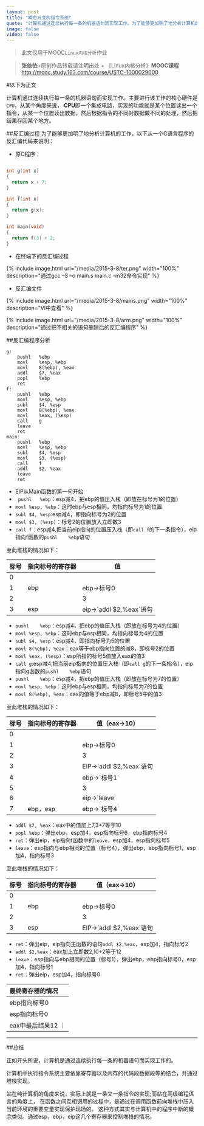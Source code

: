 ```yaml
---
layout: post
title: "瞬息万变的指令系统"
quote: "计算机通过连续执行每一条的机器语句而实现工作。为了能够更加明了地分析计算机的工作，以下从一个C语言程序的反汇编代码来说明..."
image: false
video: false
---
```

>此文仅用于MOOC`Linux内核分析`作业

>**张依依**+原创作品转载请注明出处 + 《Linux内核分析》**MOOC课程**http://mooc.study.163.com/course/USTC-1000029000

#以下为正文

计算机通过连续执行每一条的机器语句而实现工作。主要进行该工作的核心硬件是`CPU`，从某个角度来说，
**CPU**即一个集成电路，实现的功能就是某个位置读出一个指令，从某一个位置读出数据，然后根据指令的不同对数据做不同的处理，然后把结果存回某个地方。

##反汇编过程
为了能够更加明了地分析计算机的工作，以下从一个C语言程序的反汇编代码来说明：

- 原C程序：

~~~ c

int g(int x)
{
  return x + 7;
}

int f(int x)
{
  return g(x);
}

int main(void)
{
  return f(3) + 2;
}
~~~
- 在终端下的反汇编过程

{% include image.html url="/media/2015-3-8/ter.png" width="100%" description="通过gcc –S –o main.s main.c -m32命令实现" %}

- 反汇编文件

{% include image.html url="/media/2015-3-8/mains.png" width="100%" description="VI中查看" %}

{% include image.html url="/media/2015-3-8/arm.png" width="100%" description="通过把不相关的语句删除后的反汇编程序" %}

##反汇编程序分析



~~~
g:
	pushl	%ebp
	movl	%esp, %ebp
	movl	8(%ebp), %eax
	addl	$7, %eax
	popl	%ebp
	ret
f:
	pushl	%ebp
	movl	%esp, %ebp
	subl	$4, %esp
	movl	8(%ebp), %eax
	movl	%eax, (%esp)
	call	g
	leave
	ret
main:
	pushl	%ebp
	movl	%esp, %ebp
	subl	$4, %esp
	movl	$3, (%esp)
	call	f
	addl	$2, %eax
	leave
	ret

~~~


* EIP从Main函数的第一句开始
* ` pushl	%ebp`：esp减4，把ebp的值压入栈（即放在标号为1的位置）
* `movl	%esp, %ebp`：这时ebp与esp相同，均指向标号为1的位置
* `subl	$4, %esp`:esp减4，即指向标号为2的位置
* `movl	$3, (%esp)`：标号2的位置放入立即数3
* `call	f`：esp减4,把当前eip指向的位置压入栈（即`call f`的下一条指令），eip指向f函数的`pushl	%ebp`语句


至此堆栈的情况如下：

<table>
  <thead>
    <tr>
      <th>标号</th>
      <th>指向标号的寄存器</th>
      <th>值</th>
    </tr>
  </thead>
  <tbody>
    <tr>
      <td>0</td>
      <td></td>
      <td></td>
    </tr>
    <tr>
      <td>1</td>
      <td>ebp</td>
      <td>ebp->标号0</td>
    </tr>
    <tr>
      <td>2</td>
      <td></td>
      <td>3</td>
    </tr>
    <tr>
      <td>3</td>
      <td>esp</td>
      <td>eip->`addl $2,%eax`语句</td>
    </tr>

  </tbody>
</table>

- `pushl	%ebp`：esp减4，把ebp的值压入栈（即放在标号为4的位置）
- `movl	%esp, %ebp`：这时ebp与esp相同，均指向标号为4的位置
- `subl	$4, %esp`：esp减4，即指向标号为5的位置
- `movl	8(%ebp), %eax`：eax等于ebp指向位置的减8，即标号2的位置
- `movl	%eax, (%esp)`：esp所指的标号5值放入eax的值3
- `call	g`:esp减4,把当前eip指向的位置压入栈（即`call g`的下一条指令），eip指向g函数的`pushl	%ebp`语句
- `pushl	%ebp`：esp减4，把ebp的值压入栈（即放在标号为7的位置）
- `movl	%esp, %ebp`：这时ebp与esp相同，均指向标号为7的位置
- `movl	8(%ebp), %eax`：eax的值等于ebp减8，即标号5中的值3

至此堆栈的情况如下：

<table>
  <thead>
    <tr>
      <th>标号</th>
      <th>指向标号的寄存器</th>
      <th>值（eax->10）</th>
    </tr>
  </thead>
  <tbody>
    <tr>
      <td>0</td>
      <td></td>
      <td></td>
    </tr>
    <tr>
      <td>1</td>
      <td></td>
      <td>ebp->标号0</td>
    </tr>
    <tr>
      <td>2</td>
      <td></td>
      <td>3</td>
    </tr>
    <tr>
      <td>3</td>
      <td></td>
      <td>EIP->`addl $2,%eax`语句</td>
    </tr>
    <tr>
      <td>4</td>
      <td></td>
      <td>ebp->`标号1`</td>
    </tr>
    <tr>
      <td>5</td>
      <td></td>
      <td>3</td>
    </tr>
    <tr>
      <td>6</td>
      <td></td>
      <td>eip->`leave`</td>
    </tr>
    <tr>
      <td>7</td>
      <td>ebp，esp</td>
      <td>ebp->`标号4`</td>
    </tr>
  </tbody>
</table>


* `addl	$7, %eax`：eax中的值加上7,3+7等于10
* `popl	%ebp`：弹出ebp，esp加4，esp指向标号6，ebp指向标号4
* `ret`：弹出eip，eip指向f函数中的`leave`，esp加4，esp指向标号5
* `leave`：esp指向与ebp相同的位置（标号4），弹出ebp，ebp指向标号1，esp加4，指向标号3


至此堆栈的情况如下：

<table>
  <thead>
    <tr>
      <th>标号</th>
      <th>指向标号的寄存器</th>
      <th>值（eax->10）</th>
    </tr>
  </thead>
  <tbody>
    <tr>
      <td>0</td>
      <td></td>
      <td></td>
    </tr>
    <tr>
      <td>1</td>
      <td>ebp</td>
      <td>ebp->标号0</td>
    </tr>
    <tr>
      <td>2</td>
      <td></td>
      <td>3</td>
    </tr>
    <tr>
      <td>3</td>
      <td>esp</td>
      <td>EIP->`addl $2,%eax`语句</td>
    </tr>
  </tbody>
</table>

* `ret`：弹出eip，eip指向主函数的语句`addl $2,%eax`，esp加4，指向标号2
* `addl $2,%eax`：eax加上立即数2,10+2等于12
* `leave`：esp指向与ebp相同的位置（标号1），弹出ebp，ebp指向标号0，esp加4，指向标号1
* `ret`：弹出eip，esp加4，指向标号0



| 最终寄存器的情况  |
|:--------|
| ebp指向标号0    |
| esp指向标号0    |
| eax中最后结果12 ｜


******


##总结

正如开头所说，计算机是通过连续执行每一条的机器语句而实现工作的。

计算机中执行指令系统主要依靠寄存器以及内存的代码段数据段等的结合，并通过堆栈实现。

站在纯计算机的角度来说，实际上就是一条又一条指令的实现;而站在高级编程语言的角度上，
在函数之间互相调用的过程中，是通过在调用函数前向堆栈中压入当前环境的重要变量实现保护现场的。
这种方式其实与计算机中的程序中断的概念类似。通过esp，ebp，eip这几个寄存器来控制堆栈的情况。
